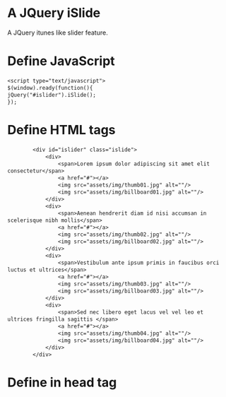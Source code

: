 A JQuery iSlide
======

A JQuery itunes like slider feature. 
 


Define JavaScript
======

	<script type="text/javascript">
  	$(window).ready(function(){
  	jQuery("#islider").iSlide();
  	});
  </script>
	

Define HTML tags
======

			<div id="islider" class="islide">
				<div>
					<span>Lorem ipsum dolor adipiscing sit amet elit consectetur</span>
					<a href="#"></a>
					<img src="assets/img/thumb01.jpg" alt=""/>
					<img src="assets/img/billboard01.jpg" alt=""/>
				</div>
				<div>
					<span>Aenean hendrerit diam id nisi accumsan in scelerisque nibh mollis</span>
					<a href="#"></a>
					<img src="assets/img/thumb02.jpg" alt=""/>
					<img src="assets/img/billboard02.jpg" alt=""/>
				</div>
				<div>
					<span>Vestibulum ante ipsum primis in faucibus orci luctus et ultrices</span>
					<a href="#"></a>
					<img src="assets/img/thumb03.jpg" alt=""/>
					<img src="assets/img/billboard03.jpg" alt=""/>
				</div>    
				<div>
					<span>Sed nec libero eget lacus vel vel leo et ultrices fringilla sagittis </span>
					<a href="#"></a>
					<img src="assets/img/thumb04.jpg" alt=""/>
					<img src="assets/img/billboard04.jpg" alt=""/>
				</div> 
			</div>
			
			
Define in head tag
======
 
   <link href="assets/css/islide.css" rel="stylesheet" type="text/css" media="screen"/>
 
